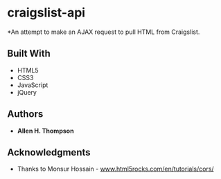 # craigslist-api
*An attempt to make an AJAX request to pull HTML from Craigslist.

## Built With
* HTML5
* CSS3
* JavaScript
* jQuery

## Authors
* **Allen H. Thompson**

## Acknowledgments
* Thanks to Monsur Hossain - www.html5rocks.com/en/tutorials/cors/
